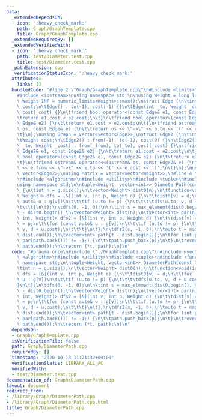 ```yaml
---
data:
  _extendedDependsOn:
  - icon: ':heavy_check_mark:'
    path: Graph/GraphTemplate.cpp
    title: Graph/GraphTemplate.cpp
  _extendedRequiredBy: []
  _extendedVerifiedWith:
  - icon: ':heavy_check_mark:'
    path: test/Diameter.test.cpp
    title: test/Diameter.test.cpp
  _pathExtension: cpp
  _verificationStatusIcon: ':heavy_check_mark:'
  attributes:
    links: []
  bundledCode: "#line 2 \"Graph/GraphTemplate.cpp\"\n#include <limits>\n#include <vector>\n\
    #include <iostream>\nusing namespace std;\n\nusing Weight = long long;\nconstexpr\
    \ Weight INF = numeric_limits<Weight>::max();\nstruct Edge {\n\tint to;\n\tWeight\
    \ cost;\n\tEdge() : to(-1), cost(-1) {}\n\tEdge(int _to, Weight _cost = 1) : to(_to),\
    \ cost(_cost) {}\n\tfriend bool operator<(const Edge& e1, const Edge& e2) {\n\t\
    \treturn e1.cost < e2.cost;\n\t}\n\tfriend bool operator>(const Edge& e1, const\
    \ Edge& e2) {\n\t\treturn e1.cost > e2.cost;\n\t}\n\tfriend ostream& operator<<(ostream&\
    \ os, const Edge& e) {\n\t\treturn os << \"->\" << e.to << '(' << e.cost << ')';\n\
    \t}\n};\nusing Graph = vector<vector<Edge>>;\nstruct Edge2 {\n\tint from, to;\n\
    \tWeight cost;\n\tEdge2() : from(-1), to(-1), cost(0) {}\n\tEdge2(int _from, int\
    \ _to, Weight _cost) : from(_from), to(_to), cost(_cost) {}\n\tfriend bool operator<(const\
    \ Edge2& e1, const Edge2& e2) {\n\t\treturn e1.cost < e2.cost;\n\t}\n\tfriend\
    \ bool operator>(const Edge2& e1, const Edge2& e2) {\n\t\treturn e1.cost > e2.cost;\n\
    \t}\n\tfriend ostream& operator<<(ostream& os, const Edge2& e) {\n\t\treturn os\
    \ << e.from << \"->\" << e.to << '(' << e.cost << ')';\n\t}\n};\nusing Edges =\
    \ vector<Edge2>;\nusing Matrix = vector<vector<Weight>>;\n#line 4 \"Graph/DiameterPath.cpp\"\
    \n#include <algorithm>\n#include <utility>\n#include <tuple>\n#include <functional>\n\
    using namespace std;\n\ntuple<Weight, vector<int>> DiameterPath(const Graph& g)\
    \ {\n\tint n = g.size();\n\tvector<Weight> dist0(n);\n\tfunction<void(int, int,\
    \ Weight)> dfs = [&](int v, int p, Weight d) {\n\t\tdist0[v] = d;\n\t\tfor (const\
    \ auto& u : g[v])\n\t\t\tif (u.to != p) {\n\t\t\t\tdfs(u.to, v, d + u.cost);\n\
    \t\t\t}\n\t};\n\tdfs(0, -1, 0);\n\n\tint s = max_element(dist0.begin(), dist0.end())\
    \ - dist0.begin();\n\tvector<Weight> dist(n);\n\tvector<int> par(n);\n\tfunction<void(int,\
    \ int, Weight)> dfs2 = [&](int v, int p, Weight d) {\n\t\tdist[v] = d;\n\t\tpar[v]\
    \ = p;\n\t\tfor (const auto& u : g[v])\n\t\t\tif (u.to != p) {\n\t\t\t\tdfs2(u.to,\
    \ v, d + u.cost);\n\t\t\t}\n\t};\n\tdfs2(s, -1, 0);\n\tauto t = max_element(dist.begin(),\
    \ dist.end());\n\tvector<int> path{t - dist.begin()};\n\tfor (int p = 0; (p =\
    \ par[path.back()]) != -1;) {\n\t\tpath.push_back(p);\n\t}\n\treverse(path.begin(),\
    \ path.end());\n\treturn {*t, path};\n}\n"
  code: "#pragma once\n#include \"./GraphTemplate.cpp\"\n#include <vector>\n#include\
    \ <algorithm>\n#include <utility>\n#include <tuple>\n#include <functional>\nusing\
    \ namespace std;\n\ntuple<Weight, vector<int>> DiameterPath(const Graph& g) {\n\
    \tint n = g.size();\n\tvector<Weight> dist0(n);\n\tfunction<void(int, int, Weight)>\
    \ dfs = [&](int v, int p, Weight d) {\n\t\tdist0[v] = d;\n\t\tfor (const auto&\
    \ u : g[v])\n\t\t\tif (u.to != p) {\n\t\t\t\tdfs(u.to, v, d + u.cost);\n\t\t\t\
    }\n\t};\n\tdfs(0, -1, 0);\n\n\tint s = max_element(dist0.begin(), dist0.end())\
    \ - dist0.begin();\n\tvector<Weight> dist(n);\n\tvector<int> par(n);\n\tfunction<void(int,\
    \ int, Weight)> dfs2 = [&](int v, int p, Weight d) {\n\t\tdist[v] = d;\n\t\tpar[v]\
    \ = p;\n\t\tfor (const auto& u : g[v])\n\t\t\tif (u.to != p) {\n\t\t\t\tdfs2(u.to,\
    \ v, d + u.cost);\n\t\t\t}\n\t};\n\tdfs2(s, -1, 0);\n\tauto t = max_element(dist.begin(),\
    \ dist.end());\n\tvector<int> path{t - dist.begin()};\n\tfor (int p = 0; (p =\
    \ par[path.back()]) != -1;) {\n\t\tpath.push_back(p);\n\t}\n\treverse(path.begin(),\
    \ path.end());\n\treturn {*t, path};\n}\n"
  dependsOn:
  - Graph/GraphTemplate.cpp
  isVerificationFile: false
  path: Graph/DiameterPath.cpp
  requiredBy: []
  timestamp: '2020-10-18 11:21:32+09:00'
  verificationStatus: LIBRARY_ALL_AC
  verifiedWith:
  - test/Diameter.test.cpp
documentation_of: Graph/DiameterPath.cpp
layout: document
redirect_from:
- /library/Graph/DiameterPath.cpp
- /library/Graph/DiameterPath.cpp.html
title: Graph/DiameterPath.cpp
---
```

